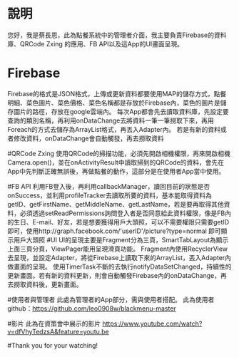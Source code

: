# 說明
您好，我是蔡長恩，此為點餐系統中的管理者介面，我主要負責Firebase的資料庫、QRCode Zxing 的應用、FB API以及這App的UI畫面呈現。
# Firebase
Firebase的格式是JSON格式，上傳或更新資料都要使用MAP的儲存方式，點餐明細、菜色圖片、菜色價格、菜色名稱都是存放於Firebase內，菜色的圖片是儲存圖片的路徑，存放在google雲端內。
每次App都會先去讀取資料庫，先設定要查詢的類別名稱，再利用onDataChange去將資料一筆一筆撈取下來，再用Foreach的方式去儲存為ArrayList格式，再丟入Adapter內。
若是有新的資料或者修改資料，onDataChange會自動觸發，再去撈取資料

#QRCode Zxing 
使用QRCode的掃描功能，必須先開啟相機權限，再來開啟相機Camera.open()，並在onActivityResult中讀取掃到的QRCode的資料，會先在App中先判斷正確無誤後，再做點餐的動作，這部分是在使用者App當中使用。

#FB API
利用FB登入後，再利用callbackManager，讀回目前的狀態是否onSuccess，並利用profileTracker去讀取所要的資料，基本能取得資料為getID、getFirstName、getMiddleName、getLastName，若是要再取得其他資料，必須透過setReadPermissions詢問登入者是否同意給此資料權限，像是FB內的生日、E-mail、好友，若是想要獲得用戶大頭照，可以不需要權限只需要getID即可，使用http://graph.facebook.com/'userID'/picture?type=normal 即可顯示用戶大頭照
#UI
UI的呈現主要是Fragment分為三頁，SmartTabLayout為顯示上面三頁分頁，ViewPager能用呈現滑頁功能。
Fragment內使用RecyclerView去呈現，並設定Adapter，將從Firebase上讀取下來的ArrayList，丟入Adapter內做畫面的呈現。
使用TimerTask不斷的去執行notifyDataSetChanged，持續性的更新畫面。若有新的資料更新，則會自動觸發Firebase內的onDataChange，再去撈取資料後，更新畫面。

#使用者與管理者
此處為管理者的App部分，需與使用者搭配。
此為使用者github：https://github.com/leo0908w/blackmenu-master

#影片
此為在資策會中展示的影片 https://www.youtube.com/watch?v=dfVhyTedzsA&feature=youtu.be



#Thank you for your watching!
